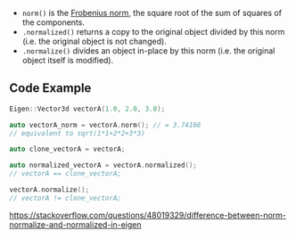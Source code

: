 - `norm()` is the [Frobenius norm](http://mathworld.wolfram.com/FrobeniusNorm.html), the square root of the sum of squares of the components.
- `.normalized()` returns a copy to the original object divided by this norm (i.e. the original object is not changed).
- `.normalize()` divides an object in-place by this norm (i.e. the original object itself is modified).

## Code Example

```c++
Eigen::Vector3d vectorA(1.0, 2.0, 3.0);

auto vectorA_norm = vectorA.norm(); // = 3.74166
// equivalent to sqrt(1*1+2*2+3*3)

auto clone_vectorA = vectorA;

auto normalized_vectorA = vectorA.normalized();
// vectorA == clone_vectorA;

vectorA.normalize();
// vectorA != clone_vectorA;
```

https://stackoverflow.com/questions/48019329/difference-between-norm-normalize-and-normalized-in-eigen
